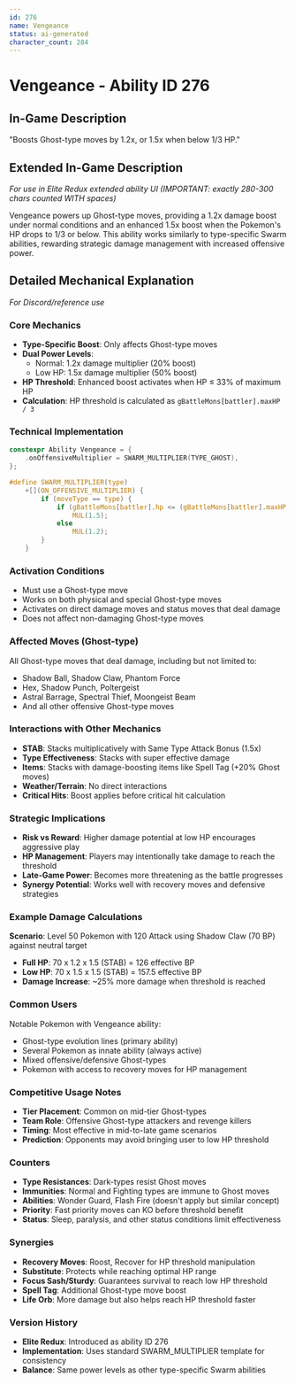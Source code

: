 ```yaml
---
id: 276
name: Vengeance
status: ai-generated
character_count: 284
---
```


# Vengeance - Ability ID 276

## In-Game Description
"Boosts Ghost-type moves by 1.2x, or 1.5x when below 1/3 HP."

## Extended In-Game Description
*For use in Elite Redux extended ability UI (IMPORTANT: exactly 280-300 chars counted WITH spaces)*

Vengeance powers up Ghost-type moves, providing a 1.2x damage boost under normal conditions and an enhanced 1.5x boost when the Pokemon's HP drops to 1/3 or below. This ability works similarly to type-specific Swarm abilities, rewarding strategic damage management with increased offensive power.

## Detailed Mechanical Explanation
*For Discord/reference use*

### Core Mechanics
- **Type-Specific Boost**: Only affects Ghost-type moves
- **Dual Power Levels**: 
  - Normal: 1.2x damage multiplier (20% boost)
  - Low HP: 1.5x damage multiplier (50% boost)
- **HP Threshold**: Enhanced boost activates when HP ≤ 33% of maximum HP
- **Calculation**: HP threshold is calculated as `gBattleMons[battler].maxHP / 3`

### Technical Implementation
```c
constexpr Ability Vengeance = {
    .onOffensiveMultiplier = SWARM_MULTIPLIER(TYPE_GHOST),
};

#define SWARM_MULTIPLIER(type)                                               \
    +[](ON_OFFENSIVE_MULTIPLIER) {                                           \
        if (moveType == type) {                                              \
            if (gBattleMons[battler].hp <= (gBattleMons[battler].maxHP / 3)) \
                MUL(1.5);                                                    \
            else                                                             \
                MUL(1.2);                                                    \
        }                                                                    \
    }
```

### Activation Conditions
- Must use a Ghost-type move
- Works on both physical and special Ghost-type moves
- Activates on direct damage moves and status moves that deal damage
- Does not affect non-damaging Ghost-type moves

### Affected Moves (Ghost-type)
All Ghost-type moves that deal damage, including but not limited to:
- Shadow Ball, Shadow Claw, Phantom Force
- Hex, Shadow Punch, Poltergeist
- Astral Barrage, Spectral Thief, Moongeist Beam
- And all other offensive Ghost-type moves

### Interactions with Other Mechanics
- **STAB**: Stacks multiplicatively with Same Type Attack Bonus (1.5x)
- **Type Effectiveness**: Stacks with super effective damage
- **Items**: Stacks with damage-boosting items like Spell Tag (+20% Ghost moves)
- **Weather/Terrain**: No direct interactions
- **Critical Hits**: Boost applies before critical hit calculation

### Strategic Implications
- **Risk vs Reward**: Higher damage potential at low HP encourages aggressive play
- **HP Management**: Players may intentionally take damage to reach the threshold
- **Late-Game Power**: Becomes more threatening as the battle progresses
- **Synergy Potential**: Works well with recovery moves and defensive strategies

### Example Damage Calculations
**Scenario**: Level 50 Pokemon with 120 Attack using Shadow Claw (70 BP) against neutral target
- **Full HP**: 70 x 1.2 x 1.5 (STAB) = 126 effective BP
- **Low HP**: 70 x 1.5 x 1.5 (STAB) = 157.5 effective BP
- **Damage Increase**: ~25% more damage when threshold is reached

### Common Users
Notable Pokemon with Vengeance ability:
- Ghost-type evolution lines (primary ability)
- Several Pokemon as innate ability (always active)
- Mixed offensive/defensive Ghost-types
- Pokemon with access to recovery moves for HP management

### Competitive Usage Notes
- **Tier Placement**: Common on mid-tier Ghost-types
- **Team Role**: Offensive Ghost-type attackers and revenge killers
- **Timing**: Most effective in mid-to-late game scenarios
- **Prediction**: Opponents may avoid bringing user to low HP threshold

### Counters
- **Type Resistances**: Dark-types resist Ghost moves
- **Immunities**: Normal and Fighting types are immune to Ghost moves
- **Abilities**: Wonder Guard, Flash Fire (doesn't apply but similar concept)
- **Priority**: Fast priority moves can KO before threshold benefit
- **Status**: Sleep, paralysis, and other status conditions limit effectiveness

### Synergies
- **Recovery Moves**: Roost, Recover for HP threshold manipulation
- **Substitute**: Protects while reaching optimal HP range
- **Focus Sash/Sturdy**: Guarantees survival to reach low HP threshold
- **Spell Tag**: Additional Ghost-type move boost
- **Life Orb**: More damage but also helps reach HP threshold faster

### Version History
- **Elite Redux**: Introduced as ability ID 276
- **Implementation**: Uses standard SWARM_MULTIPLIER template for consistency
- **Balance**: Same power levels as other type-specific Swarm abilities